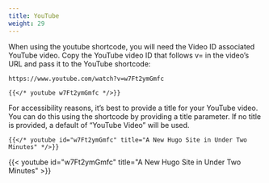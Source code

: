 ```yaml
---
title: YouTube
weight: 29
---
```


When using the youtube shortcode, you will need the Video ID associated YouTube video.
Copy the YouTube video ID that follows v= in the video’s URL and pass it to the YouTube shortcode:
```
https://www.youtube.com/watch?v=w7Ft2ymGmfc
```

```
{{</* youtube w7Ft2ymGmfc */>}}
```

For accessibility reasons, it’s best to provide a title for your YouTube video. You can do this using the shortcode by providing a title parameter.
If no title is provided, a default of “YouTube Video” will be used.

```
{{</* youtube id="w7Ft2ymGmfc" title="A New Hugo Site in Under Two Minutes" */>}}
```

{{< youtube id="w7Ft2ymGmfc" title="A New Hugo Site in Under Two Minutes" >}}
